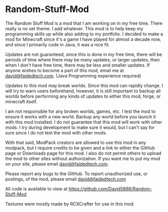 # Random-Stuff-Mod

The Random Stuff Mod is a mod that I am working on in my free time. There really is no set theme. I add whatever.
This mod is to help keep my programming skills up while also adding to my portfolio. 
I decided to make a mod for Minecraft since it's a game I have played for almost a decade now, and since I primarily code in Java, it was
a nice fit.

Updates are not guaranteed, since this is done in my free time, there will be periods of time where there may be many updates, or
larger updates, then when I don't have free time, there may be less and smaller updates. If anyone wishes to become a part of this mod,
email me at david@faidedtech.com. (Java Programming experience required)

Updates to this mod may break worlds. Since this mod can rapidly change. I will try to warn users beforehand, however, it is still
important to backup all worlds before performing any kinds of updates to either this mod, forge, or minecraft itself.

I am not responsible for any broken worlds, games, etc. I test the mod to ensure it works with a new world.
Backup any world before you launch it with this mod installed. 
I do not guarantee that this mod will work with other mods. I try during development to make sure it would, but I can't say for sure
since I do not test the mod with other mods. 

With that said, ModPack creators are allowed to use this mod in any modpack, but I require credits to be given and a link to either the
GitHub page or Downloads page for this mod.
I also do not permit others to upload the mod to other sites without authorization. If you want me to put my mod on your site, please email
david@faidedtech.com. 

Please report any bugs to the GitHub. To report unauthorized use, or postings, of the mod, please email david@faidedtech.com

All code is available to view at https://github.com/David5886/Random-Stuff-Mod

Textures were mostly made by RCXCrafter for use in this mod.
